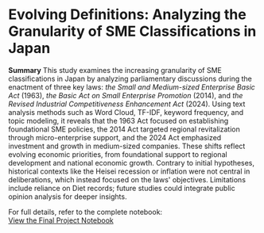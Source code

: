 # Evolving Definitions: Analyzing the Granularity of SME Classifications in Japan
**Summary**
This study examines the increasing granularity of SME classifications in Japan by analyzing parliamentary discussions during the enactment of three key laws: *the Small and Medium-sized Enterprise Basic Act* (1963), *the Basic Act on Small Enterprise Promotion* (2014), and *the Revised Industrial Competitiveness Enhancement Act* (2024). Using text analysis methods such as Word Cloud, TF-IDF, keyword frequency, and topic modeling, it reveals that the 1963 Act focused on establishing foundational SME policies, the 2014 Act targeted regional revitalization through micro-enterprise support, and the 2024 Act emphasized investment and growth in medium-sized companies. These shifts reflect evolving economic priorities, from foundational support to regional development and national economic growth. Contrary to initial hypotheses, historical contexts like the Heisei recession or inflation were not central in deliberations, which instead focused on the laws' objectives. Limitations include reliance on Diet records; future studies could integrate public opinion analysis for deeper insights.

For full details, refer to the complete notebook:  
[View the Final Project Notebook](https://github.com/MitsuyoMurata/Final_Project_ClassificationSME/blob/main/Final_Project.ipynb)
